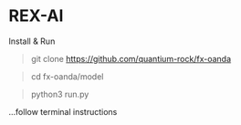 
# REX-AI

Install & Run

> git clone https://github.com/quantium-rock/fx-oanda

> cd fx-oanda/model

> python3 run.py

...follow terminal instructions

